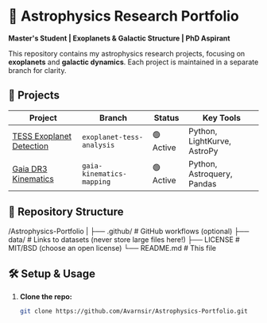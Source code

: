 # 🌌 Astrophysics Research Portfolio  
**Master's Student | Exoplanets & Galactic Structure | PhD Aspirant**  

This repository contains my astrophysics research projects, focusing on **exoplanets** and **galactic dynamics**. Each project is maintained in a separate branch for clarity.  

## 🚀 Projects  
| Project | Branch | Status | Key Tools |  
|---------|--------|--------|-----------|  
| [TESS Exoplanet Detection](https://github.com/Avarnsir/Astrophysics-Portfolio/tree/exoplanet-tess-analysis) | `exoplanet-tess-analysis` | 🟢 Active | Python, LightKurve, AstroPy |  
| [Gaia DR3 Kinematics](https://github.com/Avarnsir/Astrophysics-Portfolio/tree/gaia-kinematics-mapping) | `gaia-kinematics-mapping` | 🟢 Active | Python, Astroquery, Pandas |  

## 📂 Repository Structure
/Astrophysics-Portfolio
|
├── .github/ # GitHub workflows (optional)
├── data/ # Links to datasets (never store large files here!)
├── LICENSE # MIT/BSD (choose an open license)
└── README.md # This file


## 🛠️ Setup & Usage  
1. **Clone the repo:**  
   ```bash  
   git clone https://github.com/Avarnsir/Astrophysics-Portfolio.git  

